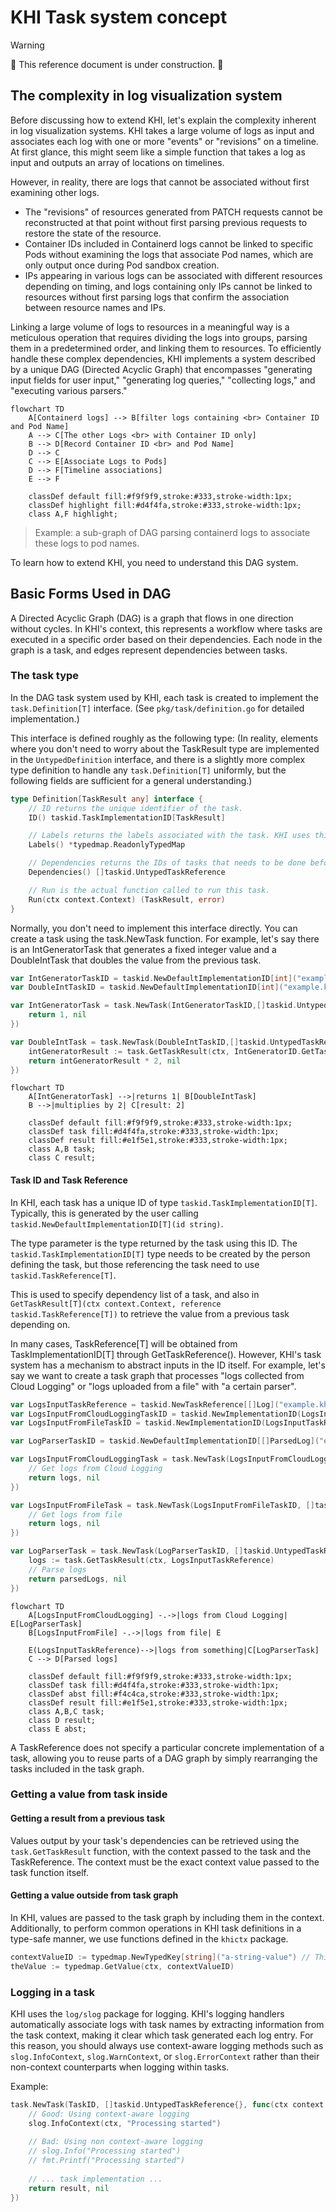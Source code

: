 # KHI Task system concept

> [!WARNING]
> 🚧 This reference document is under construction. 🚧

## The complexity in log visualization system

Before discussing how to extend KHI, let's explain the complexity inherent in log visualization systems.
KHI takes a large volume of logs as input and associates each log with one or more "events" or "revisions" on a timeline.
At first glance, this might seem like a simple function that takes a log as input and outputs an array of locations on timelines.

However, in reality, there are logs that cannot be associated without first examining other logs.

- The "revisions" of resources generated from PATCH requests cannot be reconstructed at that point without first parsing previous requests to restore the state of the resource.
- Container IDs included in Containerd logs cannot be linked to specific Pods without examining the logs that associate Pod names, which are only output once during Pod sandbox creation.
- IPs appearing in various logs can be associated with different resources depending on timing, and logs containing only IPs cannot be linked to resources without first parsing logs that confirm the association between resource names and IPs.

Linking a large volume of logs to resources in a meaningful way is a meticulous operation that requires dividing the logs into groups, parsing them in a predetermined order, and linking them to resources.
To efficiently handle these complex dependencies, KHI implements a system described by a unique DAG (Directed Acyclic Graph) that encompasses "generating input fields for user input," "generating log queries," "collecting logs," and "executing various parsers."

```mermaid
flowchart TD
    A[Containerd logs] --> B[filter logs containing <br> Container ID and Pod Name]
    A --> C[The other Logs <br> with Container ID only]
    B --> D[Record Container ID <br> and Pod Name]
    D --> C
    C --> E[Associate Logs to Pods]
    D --> F[Timeline associations]
    E --> F

    classDef default fill:#f9f9f9,stroke:#333,stroke-width:1px;
    classDef highlight fill:#d4f4fa,stroke:#333,stroke-width:1px;
    class A,F highlight;
```

> Example: a sub-graph of DAG parsing containerd logs to associate these logs to pod names.

To learn how to extend KHI, you need to understand this DAG system.

## Basic Forms Used in DAG

A Directed Acyclic Graph (DAG) is a graph that flows in one direction without cycles. In KHI's context, this represents a workflow where tasks are executed in a specific order based on their dependencies. Each node in the graph is a task, and edges represent dependencies between tasks.

### The task type

In the DAG task system used by KHI, each task is created to implement the `task.Definition[T]` interface.
(See `pkg/task/definition.go` for detailed implementation.)

This interface is defined roughly as the following type:
(In reality, elements where you don't need to worry about the TaskResult type are implemented in the `UntypedDefinition` interface, and there is a slightly more complex type definition to handle any `task.Definition[T]` uniformly, but the following fields are sufficient for a general understanding.)

```go
type Definition[TaskResult any] interface {
    // ID returns the unique identifier of the task.
	ID() taskid.TaskImplementationID[TaskResult]

    // Labels returns the labels associated with the task. KHI uses this value to various purpose(e.g document generation, filtering tasks by cluster types,...etc)
	Labels() *typedmap.ReadonlyTypedMap

    // Dependencies returns the IDs of tasks that needs to be done beforethis task.
	Dependencies() []taskid.UntypedTaskReference

    // Run is the actual function called to run this task.
    Run(ctx context.Context) (TaskResult, error)
}
```

Normally, you don't need to implement this interface directly. You can create a task using the task.NewTask function.
For example, let's say there is an IntGeneratorTask that generates a fixed integer value and a DoubleIntTask that doubles the value from the previous task.

```go
var IntGeneratorTaskID = taskid.NewDefaultImplementationID[int]("example.khi.google.com/int-generator")
var DoubleIntTaskID = taskid.NewDefaultImplementationID[int]("example.khi.google.com/double-int")

var IntGeneratorTask = task.NewTask(IntGeneratorTaskID,[]taskid.UntypedTaskReference{}, func(ctx context.Context) (int, error){
    return 1, nil
})

var DoubleIntTask = task.NewTask(DoubleIntTaskID,[]taskid.UntypedTaskReference{IntGeneratorID.GetTaskReference()}, func(ctx context.Context, reference taskid.TaskReference[int]) (int, error){
    intGeneratorResult := task.GetTaskResult(ctx, IntGeneratorID.GetTaskReference())
    return intGeneratorResult * 2, nil
})
```

```mermaid
flowchart TD
    A[IntGeneratorTask] -->|returns 1| B[DoubleIntTask]
    B -->|multiplies by 2| C[result: 2]

    classDef default fill:#f9f9f9,stroke:#333,stroke-width:1px;
    classDef task fill:#d4f4fa,stroke:#333,stroke-width:1px;
    classDef result fill:#e1f5e1,stroke:#333,stroke-width:1px;
    class A,B task;
    class C result;
```

#### Task ID and Task Reference

In KHI, each task has a unique ID of type `taskid.TaskImplementationID[T]`.
Typically, this is generated by the user calling `taskid.NewDefaultImplementationID[T](id string)`.

The type parameter is the type returned by the task using this ID. The `taskid.TaskImplementationID[T]` type needs to be created by the person defining the task,
but those referencing the task need to use `taskid.TaskReference[T]`.

This is used to specify dependency list of a task, and also in `GetTaskResult[T](ctx context.Context, reference taskid.TaskReference[T])` to retrieve the value from a previous task depending on.

In many cases, TaskReference[T] will be obtained from TaskImplementationID[T] through GetTaskReference(). 
However, KHI's task system has a mechanism to abstract inputs in the ID itself.
For example, let's say we want to create a task graph that processes "logs collected from Cloud Logging" or "logs uploaded from a file" with "a certain parser".

```go
var LogsInputTaskReference = taskid.NewTaskReference[[]Log]("example.khi.google.com/log-input")
var LogsInputFromCloudLoggingTaskID = taskid.NewImplementationID(LogsInputTaskReference, "cloud-logging")
var LogsInputFromFileTaskID = taskid.NewImplementationID(LogsInputTaskReference, "file")

var LogParserTaskID = taskid.NewDefaultImplementationID[[]ParsedLog]("example.khi.google.com/log-parser")

var LogsInputFromCloudLoggingTask = task.NewTask(LogsInputFromCloudLoggingTaskID, []taskid.UntypedTaskReference{}, func(ctx context.Context) ([]Log, error) {
	// Get logs from Cloud Logging
	return logs, nil
})

var LogsInputFromFileTask = task.NewTask(LogsInputFromFileTaskID, []taskid.UntypedTaskReference{}, func(ctx context.Context) ([]Log, error) {
	// Get logs from file
	return logs, nil
})

var LogParserTask = task.NewTask(LogParserTaskID, []taskid.UntypedTaskReference{LogsInputTaskReference}, func(ctx context.Context) ([]ParsedLog, error) {
	logs := task.GetTaskResult(ctx, LogsInputTaskReference)
	// Parse logs
	return parsedLogs, nil
})
```


```mermaid
flowchart TD
    A[LogsInputFromCloudLogging] -.->|logs from Cloud Logging| E[LogParserTask]
    B[LogsInputFromFile] -.->|logs from file| E

    E(LogsInputTaskReference)-->|logs from something|C[LogParserTask]
    C --> D[Parsed logs]

    classDef default fill:#f9f9f9,stroke:#333,stroke-width:1px;
    classDef task fill:#d4f4fa,stroke:#333,stroke-width:1px;
    classDef abst fill:#f4c4ca,stroke:#333,stroke-width:1px;
    classDef result fill:#e1f5e1,stroke:#333,stroke-width:1px;
    class A,B,C task;
    class D result;
    class E abst;
```

A TaskReference does not specify a particular concrete implementation of a task, allowing you to reuse parts of a DAG graph by simply rearranging the tasks included in the task graph.

### Getting a value from task inside

#### Getting a result from a previous task

Values output by your task's dependencies can be retrieved using the `task.GetTaskResult` function, with the context passed to the task and the TaskReference.
The context must be the exact context value passed to the task function itself.

#### Getting a value outside from task graph

In KHI, values are passed to the task graph by including them in the context.
Additionally, to perform common operations in KHI task definitions in a type-safe manner, we use functions defined in the `khictx` package.

```go
contextValueID := typedmap.NewTypedKey[string]("a-string-value") // This is a key associating string value.
theValue := typedmap.GetValue(ctx, contextValueID)
```

### Logging in a task

KHI uses the `log/slog` package for logging. KHI's logging handlers automatically associate logs with task names by extracting information from the task context, making it clear which task generated each log entry. For this reason, you should always use context-aware logging methods such as `slog.InfoContext`, `slog.WarnContext`, or `slog.ErrorContext` rather than their non-context counterparts when logging within tasks.

Example:
```go
task.NewTask(TaskID, []taskid.UntypedTaskReference{}, func(ctx context.Context) (Result, error) {
    // Good: Using context-aware logging
    slog.InfoContext(ctx, "Processing started")
    
    // Bad: Using non context-aware logging
    // slog.Info("Processing started")
    // fmt.Printf("Processing started")
    
    // ... task implementation ...
    return result, nil
})
```